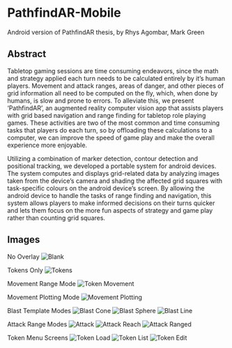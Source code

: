# PathfindAR-Mobile
Android version of PathfindAR thesis, by Rhys Agombar, Mark Green

## Abstract
Tabletop gaming sessions are time consuming endeavors, since the math and strategy applied each turn needs to be calculated entirely by it’s human players. Movement and attack ranges, areas of danger, and other pieces of grid information all need to be computed on the fly, which, when done by humans, is slow and prone to errors. To alleviate this, we present ‘PathfindAR’, an augmented reality computer vision app that assists players with grid based navigation and range finding for tabletop role playing games. These activities are two of the most common and time consuming tasks that players do each turn, so by offloading these calculations to a computer, we can improve the speed of game play and make the overall experience more enjoyable.
	
Utilizing a combination of marker detection, contour detection and positional tracking, we developed a portable system for android devices. The system computes and displays grid-related data by analyzing images taken from the device’s camera and shading the affected grid squares with task-specific colours on the android device’s screen. By allowing the android device to handle the tasks of range finding and navigation, this system allows players to make informed decisions on their turns quicker and lets them focus on the more fun aspects of strategy and game play rather than counting grid squares.

## Images
No Overlay
![Blank](images/Blank.png)

Tokens Only
![Tokens](images/GridAndToken.png)

Movement Range Mode
![Token Movement](images/TokenMovement.png)

Movement Plotting Mode
![Movement Plotting](images/TokenPlotting.png)

Blast Template Modes
![Blast Cone](images/BlastCone.png)
![Blast Sphere](images/BlastSphere.png)
![Blast Line](images/BlastLine.png)

Attack Range Modes
![Attack](images/Attack.png)
![Attack Reach](images/AttackReach.png)
![Attack Ranged](images/AttackRanged.png)

Token Menu Screens
![Token Load](images/TokenLoad.png)
![Token List](images/TokenList.png)
![Token Edit](images/TokenEdit.png)

